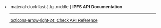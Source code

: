 <style>  body { font-family: "Source Sans 3", sans-serif!important; }</style>

<link  href="https://fonts.googleapis.com/css2?family=Source+Sans+3:ital,wght@0,200..900;1,200..900&display=swap"  rel="stylesheet">  <link  rel="stylesheet"  href="https://fonts.googleapis.com/icon?family=Material+Icons">

<div class="grid cards" markdown>

-   :material-clock-fast:{ .lg .middle } __IPFS API Documentation__

    ---


    [:octicons-arrow-right-24: Check API Reference](https://app.swaggerhub.com/apis-docs/SIDDHESHPATANKAR_1/NFT-Creator-API-Documentation/1.0.0)


</div>